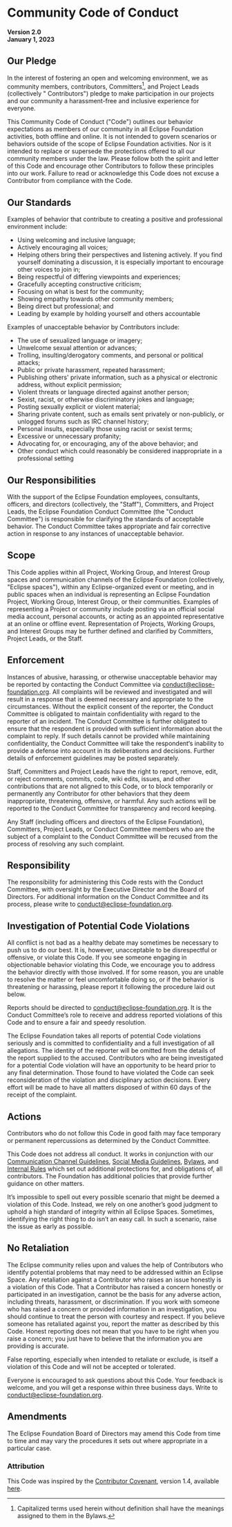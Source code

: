 # Community Code of Conduct

**Version 2.0  
January 1, 2023**

## Our Pledge

In the interest of fostering an open and welcoming environment, we as community members, contributors, Committers[^1], and Project Leads (collectively "
Contributors") pledge to make participation in our projects and our community a harassment-free and inclusive experience for everyone.

This Community Code of Conduct ("Code") outlines our behavior expectations as members of our community in all Eclipse Foundation activities, both offline and
online. It is not intended to govern scenarios or behaviors outside of the scope of Eclipse Foundation activities. Nor is it intended to replace or supersede
the protections offered to all our community members under the law. Please follow both the spirit and letter of this Code and encourage other Contributors to
follow these principles into our work. Failure to read or acknowledge this Code does not excuse a Contributor from compliance with the Code.

## Our Standards

Examples of behavior that contribute to creating a positive and professional environment include:

- Using welcoming and inclusive language;
- Actively encouraging all voices;
- Helping others bring their perspectives and listening actively. If you find yourself dominating a discussion, it is especially important to encourage other
  voices to join in;
- Being respectful of differing viewpoints and experiences;
- Gracefully accepting constructive criticism;
- Focusing on what is best for the community;
- Showing empathy towards other community members;
- Being direct but professional; and
- Leading by example by holding yourself and others accountable

Examples of unacceptable behavior by Contributors include:

- The use of sexualized language or imagery;
- Unwelcome sexual attention or advances;
- Trolling, insulting/derogatory comments, and personal or political attacks;
- Public or private harassment, repeated harassment;
- Publishing others' private information, such as a physical or electronic address, without explicit permission;
- Violent threats or language directed against another person;
- Sexist, racist, or otherwise discriminatory jokes and language;
- Posting sexually explicit or violent material;
- Sharing private content, such as emails sent privately or non-publicly, or unlogged forums such as IRC channel history;
- Personal insults, especially those using racist or sexist terms;
- Excessive or unnecessary profanity;
- Advocating for, or encouraging, any of the above behavior; and
- Other conduct which could reasonably be considered inappropriate in a professional setting

## Our Responsibilities

With the support of the Eclipse Foundation employees, consultants, officers, and directors (collectively, the "Staff"), Committers, and Project Leads, the
Eclipse Foundation Conduct Committee (the "Conduct Committee") is responsible for clarifying the standards of acceptable behavior. The Conduct Committee takes
appropriate and fair corrective action in response to any instances of unacceptable behavior.

## Scope

This Code applies within all Project, Working Group, and Interest Group spaces and communication channels of the Eclipse Foundation (collectively, "Eclipse
spaces"), within any Eclipse-organized event or meeting, and in public spaces when an individual is representing an Eclipse Foundation Project, Working Group,
Interest Group, or their communities. Examples of representing a Project or community include posting via an official social media account, personal accounts,
or acting as an appointed representative at an online or offline event. Representation of Projects, Working Groups, and Interest Groups may be further defined
and clarified by Committers, Project Leads, or the Staff.

## Enforcement

Instances of abusive, harassing, or otherwise unacceptable behavior may be reported by contacting the Conduct Committee via conduct@eclipse-foundation.org. All
complaints will be reviewed and investigated and will result in a response that is deemed necessary and appropriate to the circumstances. Without the explicit
consent of the reporter, the Conduct Committee is obligated to maintain confidentiality with regard to the reporter of an incident. The Conduct Committee is
further obligated to ensure that the respondent is provided with sufficient information about the complaint to reply. If such details cannot be provided while
maintaining confidentiality, the Conduct Committee will take the respondent‘s inability to provide a defense into account in its deliberations and decisions.
Further details of enforcement guidelines may be posted separately.

Staff, Committers and Project Leads have the right to report, remove, edit, or reject comments, commits, code, wiki edits, issues, and other contributions that
are not aligned to this Code, or to block temporarily or permanently any Contributor for other behaviors that they deem inappropriate, threatening, offensive,
or harmful. Any such actions will be reported to the Conduct Committee for transparency and record keeping.

Any Staff (including officers and directors of the Eclipse Foundation), Committers, Project Leads, or Conduct Committee members who are the subject of a
complaint to the Conduct Committee will be recused from the process of resolving any such complaint.

## Responsibility

The responsibility for administering this Code rests with the Conduct Committee, with oversight by the Executive Director and the Board of Directors. For
additional information on the Conduct Committee and its process, please write to <conduct@eclipse-foundation.org>.

## Investigation of Potential Code Violations

All conflict is not bad as a healthy debate may sometimes be necessary to push us to do our best. It is, however, unacceptable to be disrespectful or offensive,
or violate this Code. If you see someone engaging in objectionable behavior violating this Code, we encourage you to address the behavior directly with those
involved. If for some reason, you are unable to resolve the matter or feel uncomfortable doing so, or if the behavior is threatening or harassing, please report
it following the procedure laid out below.

Reports should be directed to <conduct@eclipse-foundation.org>. It is the Conduct Committee’s role to receive and address reported violations of this Code and
to ensure a fair and speedy resolution.

The Eclipse Foundation takes all reports of potential Code violations seriously and is committed to confidentiality and a full investigation of all allegations.
The identity of the reporter will be omitted from the details of the report supplied to the accused. Contributors who are being investigated for a potential
Code violation will have an opportunity to be heard prior to any final determination. Those found to have violated the Code can seek reconsideration of the
violation and disciplinary action decisions. Every effort will be made to have all matters disposed of within 60 days of the receipt of the complaint.

## Actions

Contributors who do not follow this Code in good faith may face temporary or permanent repercussions as determined by the Conduct Committee.

This Code does not address all conduct. It works in conjunction with
our [Communication Channel Guidelines](https://www.eclipse.org/org/documents/communication-channel-guidelines/), [Social Media Guidelines](https://www.eclipse.org/org/documents/social_media_guidelines.php), [Bylaws](https://www.eclipse.org/org/documents/eclipse-foundation-be-bylaws-en.pdf),
and [Internal Rules](https://www.eclipse.org/org/documents/ef-be-internal-rules.pdf) which set out additional protections for, and obligations of, all
contributors. The Foundation has additional policies that provide further guidance on other matters.

It’s impossible to spell out every possible scenario that might be deemed a violation of this Code. Instead, we rely on one another’s good judgment to uphold a
high standard of integrity within all Eclipse Spaces. Sometimes, identifying the right thing to do isn’t an easy call. In such a scenario, raise the issue as
early as possible.

## No Retaliation

The Eclipse community relies upon and values the help of Contributors who identify potential problems that may need to be addressed within an Eclipse Space. Any
retaliation against a Contributor who raises an issue honestly is a violation of this Code. That a Contributor has raised a concern honestly or participated in
an investigation, cannot be the basis for any adverse action, including threats, harassment, or discrimination. If you work with someone who has raised a
concern or provided information in an investigation, you should continue to treat the person with courtesy and respect. If you believe someone has retaliated
against you, report the matter as described by this Code. Honest reporting does not mean that you have to be right when you raise a concern; you just have to
believe that the information you are providing is accurate.

False reporting, especially when intended to retaliate or exclude, is itself a violation of this Code and will not be accepted or tolerated.

Everyone is encouraged to ask questions about this Code. Your feedback is welcome, and you will get a response within three business days. Write
to <conduct@eclipse-foundation.org>.

## Amendments

The Eclipse Foundation Board of Directors may amend this Code from time to time and may vary the procedures it sets out where appropriate in a particular case.

### Attribution

This Code was inspired by the [Contributor Covenant](https://www.contributor-covenant.org/), version 1.4,
available [here](https://www.contributor-covenant.org/version/1/4/code-of-conduct/).

[^1]: Capitalized terms used herein without definition shall have the meanings assigned to them in the Bylaws.